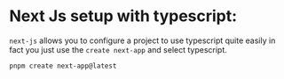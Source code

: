 # Next Js setup with typescript:

`next-js` allows you to configure a project to use typescript quite easily in fact you just use the `create next-app` and select typescript.

```powershell
pnpm create next-app@latest
```
